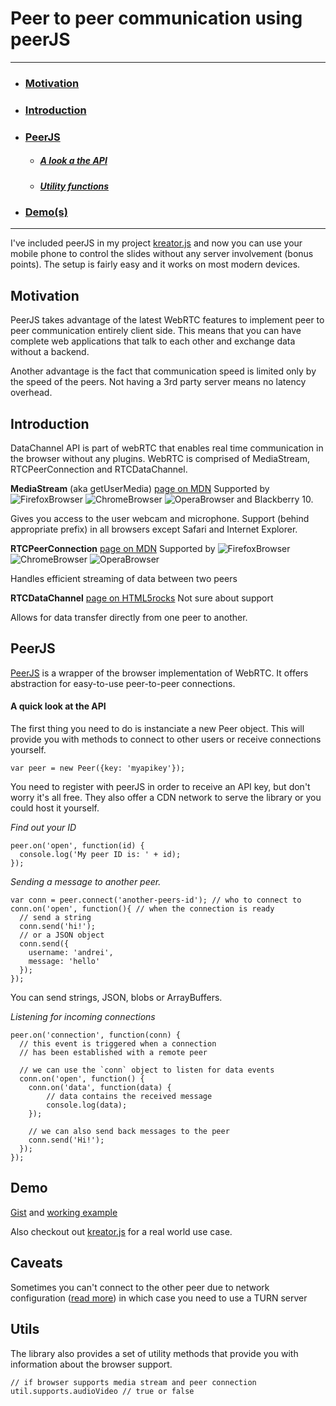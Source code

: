 # Peer to peer communication using peerJS
-----
* ### [Motivation](#motivation)
* ### [Introduction](#introduction)
* ### [PeerJS](#peerjs)
    * ##### [A look a the API](#api101)
    * ##### [Utility functions](#utility)
* ### [Demo(s)](#demo)
----

I've included peerJS in my project [kreator.js](http://piatra.github.io/kreator.js/) and now you can use your mobile phone to control the slides without any server involvement (bonus points). The setup is fairly easy and it works on most modern devices.

## Motivation <a name="motivation"></a>

PeerJS takes advantage of the latest WebRTC features to implement peer to peer communication entirely client side. This means that you can have complete web applications that talk to each other and exchange data without a backend.

Another advantage is the fact that communication speed is limited only by the speed of the  peers. Not having a 3rd party server means no latency overhead.

## Introduction <a name="introduction"></a>

DataChannel API is part of webRTC that enables real time communication in the browser without any plugins. WebRTC is comprised of MediaStream, RTCPeerConnection and RTCDataChannel.

**MediaStream** (aka getUserMedia) [page on MDN](https://developer.mozilla.org/en-US/docs/Web/API/Navigator.getUserMedia) Supported by ![FirefoxBrowser](https://raw.github.com/alrra/browser-logos/master/firefox/firefox_16x16.png) ![ChromeBrowser](https://raw.github.com/alrra/browser-logos/master/chrome/chrome_16x16.png) ![OperaBrowser](https://raw.github.com/alrra/browser-logos/master/opera/opera_16x16.png) and Blackberry 10.

Gives you access to the user webcam and microphone. Support (behind appropriate prefix) in all browsers except Safari and Internet Explorer.

**RTCPeerConnection** [page on MDN](https://developer.mozilla.org/en-US/docs/Web/API/RTCPeerConnection) Supported by ![FirefoxBrowser](https://raw.github.com/alrra/browser-logos/master/firefox/firefox_16x16.png) ![ChromeBrowser](https://raw.github.com/alrra/browser-logos/master/chrome/chrome_16x16.png) ![OperaBrowser](https://raw.github.com/alrra/browser-logos/master/opera/opera_16x16.png)

Handles efficient streaming of data between two peers

**RTCDataChannel** [page on HTML5rocks](http://www.html5rocks.com/en/tutorials/webrtc/datachannels/) Not sure about support 

Allows for data transfer directly from one peer to another.

## PeerJS <a name="peerjs"></a>
[PeerJS](http://peerjs.com/) is a wrapper of the browser implementation of WebRTC. It offers abstraction for easy-to-use peer-to-peer connections.

#### A quick look at the API <a name="api101"></a>
The first thing you need to do is instanciate a new Peer object. This will provide you with methods to connect to other users or receive connections yourself.
````
var peer = new Peer({key: 'myapikey'}); 
````

You need to register with peerJS in order to receive an API key, but don't worry it's all free. They also offer a CDN network to serve the library or you could host it yourself.

*Find out your ID*
````
peer.on('open', function(id) {
  console.log('My peer ID is: ' + id);
});
````

*Sending a message to another peer.*
````
var conn = peer.connect('another-peers-id'); // who to connect to
conn.on('open', function(){ // when the connection is ready
  // send a string
  conn.send('hi!');
  // or a JSON object
  conn.send({
    username: 'andrei',
    message: 'hello'
  });
});
````

You can send strings, JSON, blobs or ArrayBuffers.

*Listening for incoming connections*
````
peer.on('connection', function(conn) {
  // this event is triggered when a connection
  // has been established with a remote peer
  
  // we can use the `conn` object to listen for data events
  conn.on('open', function() {
    conn.on('data', function(data) {
        // data contains the received message
        console.log(data);
    });
    
    // we can also send back messages to the peer
    conn.send('Hi!');
  });
});
````

## Demo <a name="demo"></a>

[Gist](https://gist.github.com/piatra/10526052) and [working example](http://piatra.github.io/blog/examples/peerjsdemo.html)

Also checkout out [kreator.js](http://piatra.github.io/kreator.js/) for a real world use case.

## Caveats

Sometimes you can't connect to the other peer due to network configuration ([read more](http://en.wikipedia.org/wiki/Network_address_translation)) in which case you need to use a TURN server 

## Utils

The library also provides a set of utility methods that provide you with information about the browser support.
````
// if browser supports media stream and peer connection
util.supports.audioVideo // true or false
````
